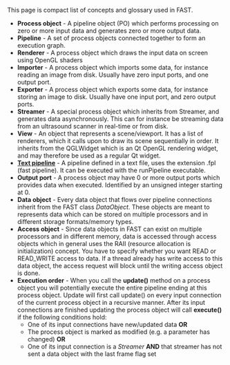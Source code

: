 This page is compact list of concepts and glossary used in FAST.

* **Process object** - A pipeline object (PO) which performs processing on zero or more input data and generates zero or more output data.
* **Pipeline** - A set of process objects connected together to form an execution graph.
* **Renderer** - A process object which draws the input data on screen using OpenGL shaders
* **Importer** - A process object which imports some data, for instance reading an image from disk. Usually have zero input ports, and one output port.
* **Exporter** - A process object which exports some data, for instance storing an image to disk. Usually have one input port, and zero output ports.
* **Streamer** - A special process object which inherits from Streamer, and generates data asynchronously. This can for instance be streaming data from an ultrasound scanner in real-time or from disk.
* **View** - An object that represents a scene/viewport. It has a list of renderers, which it calls upon to draw its scene sequentially in order. It inherits from the QGLWidget which is an Qt OpenGL rendering widget, and may therefore be used as a regular Qt widget.
* [**Text pipeline**](https://github.com/smistad/FAST/wiki/FAST-Text-Pipelines) - A pipeline defined in a text file, uses the extension .fpl (fast pipeline). It can be executed with the runPipeline executable.
* **Output port** - A process object may have 0 or more output ports which provides data when executed. Identified by an unsigned integer starting at 0.
* **Data object** - Every data object that flows over pipeline connections inherit from the FAST class *DataObject*. These objects are meant to represents data which can be stored on multiple processors and in different storage formats/memory types.
* **Access object** - Since data objects in FAST can exist on multiple processors and in different memory, data is accessed through access objects which in general uses the RAII (resource allocation is initialization) concept. You have to specify whether you want READ or READ_WRITE access to data. If a thread already has write access to this data object, the access request will block until the writing access object is done.
* **Execution order** - When you call the **update()** method on a process object you will potentially execute the entire pipeline ending at this process object. Update will first call update() on every input connection of the current process object in a recursive manner. After its input connections are finished updating the process object will call **execute()** if the following conditions hold:
    * One of its input connections have new/updated data **OR**
    * The process object is marked as modified (e.g. a parameter has changed) **OR**
    * One of its input connection is a *Streamer* **AND** that streamer has not sent a data object with the last frame flag set